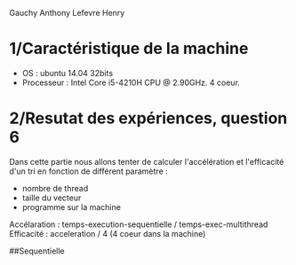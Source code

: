 Gauchy Anthony
Lefevre Henry

1/Caractéristique de la machine
================================

+	OS : ubuntu 14.04 32bits
+ Processeur : Intel Core i5-4210H CPU @ 2.90GHz. 4 coeur.


2/Resutat des expériences, question 6
=====================================

Dans cette partie nous allons tenter de calculer l'accélération et l'efficacité d'un tri en fonction de différent paramètre :

+	nombre de thread
+ taille du vecteur
+	programme sur la machine

Accélaration : temps-execution-sequentielle / temps-exec-multithread
Efficacité : acceleration / 4 (4 coeur dans la machine)


##Sequentielle

